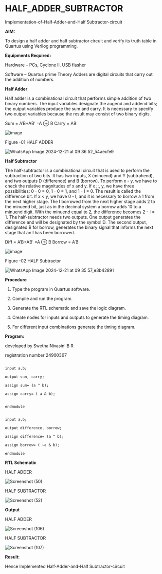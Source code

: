 # HALF_ADDER_SUBTRACTOR

Implementation-of-Half-Adder-and-Half Subtractor-circuit

**AIM:**

To design a half adder and half subtractor circuit and verify its truth table in Quartus using Verilog programming.

**Equipments Required:**

Hardware – PCs, Cyclone II, USB flasher 

Software – Quartus prime Theory Adders are digital circuits that carry out the addition of numbers.

**Half Adder**

Half adder is a combinational circuit that performs simple addition of two binary numbers. The input variables designate the augend and addend bits; the output variables produce the sum and carry. It is necessary to specify two output variables because the result may consist of two binary digits.

Sum = A’B+AB’ =A ⊕ B Carry = AB

![image](https://github.com/naavaneetha/HALF_ADDER_SUBTRACTOR/assets/154305477/bd4a0b2c-cdbc-4184-ab08-81578f121e1f)

Figure -01 HALF ADDER






![WhatsApp Image 2024-12-21 at 09 36 52_54aecfe9](https://github.com/user-attachments/assets/156be2d0-d4f6-4beb-9a0b-c114cf5374a7)


**Half Subtractor**

The half-subtractor is a combinational circuit that is used to perform the subtraction of two bits. It has two inputs, X (minuend) and Y (subtrahend), and two outputs D (difference) and B (borrow). To perform x - y, we have to check the relative magnitudes of x and y. If x ;;, y, we have three possibilities: 0 - 0 = 0, 1 - 0 = 1, and 1 - I = 0. The result is called the difference bit. If x < y, we have 0 - I, and it is necessary to borrow a 1 from the next higher stage. The I borrowed from the next higher stage adds 2 to the minuend bit, just as in the decimal system a borrow adds 10 to a minuend digit. With the minuend equal to 2, the difference becomes 2 - I = 1. The half-subtractor needs two outputs. One output generates the difference and will be designated by the symbol D. The second output, designated B for borrow, generates the binary signal that informs the next stage that an I has been borrowed. 

Diff = A’B+AB’ =A ⊕ B
Borrow = A’B

 ![image](https://github.com/naavaneetha/HALF_ADDER_SUBTRACTOR/assets/154305477/d76b099c-513f-4e7c-843a-e2fd028a531a)

Figure -02 HALF Subtractor




![WhatsApp Image 2024-12-21 at 09 35 57_e3b42891](https://github.com/user-attachments/assets/80dfb594-1796-45c1-b85b-aa4651fdfd3b)




**Procedure**

1.	Type the program in Quartus software.

2.	Compile and run the program.

3.	Generate the RTL schematic and save the logic diagram.

4.	Create nodes for inputs and outputs to generate the timing diagram.

5.	For different input combinations generate the timing diagram.


**Program:**





developed by Swetha Nivasini B R 




registration number 24900367





```module ha(a,b,sum,carry);

input a,b;

output sum, carry;

assign sum= (a ^ b);

assign carry= ( a & b);


endmodule
```






```module hs(a,b,difference,borrow);

input a,b;

output difference, borrow;

assign difference= (a ^ b);

assign borrow= ( ~a & b);

endmodule
```






**RTL Schematic**



HALF ADDER




![Screenshot (50)](https://github.com/user-attachments/assets/7a4eb5b9-52dc-43c0-a686-3c21a5bdda13)




HALF SUBTRACTOR




![Screenshot (52)](https://github.com/user-attachments/assets/227659b7-64df-4b31-82ed-05e05862065d)





**Output**



HALF ADDER




![Screenshot (106)](https://github.com/user-attachments/assets/8f47e582-94e9-4185-875a-5b86735941f4)




HALF SUBTRACTOR




![Screenshot (107)](https://github.com/user-attachments/assets/99142d43-50a0-42ef-8c6d-bcca8019f530)





**Result:**



 Hence Implemented  Half-Adder-and-Half Subtractor-circuit
